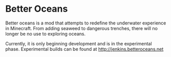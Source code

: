 # Better Oceans #

Better oceans is a mod that attempts to redefine the underwater experience in Minecraft. From adding seaweed to dangerous trenches, there will no longer be no use to exploring oceans.

Currently, it is only beginning development and is in the experimental phase. Experimental builds can be found at http://jenkins.betteroceans.net
